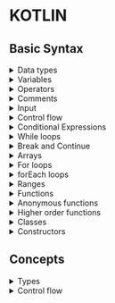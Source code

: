 # KOTLIN
## Basic Syntax
<details>
<summary>Data types</summary>
Integer: `int` indicates a whole number.

Float: `float` indicates a number with a decimal point.

Double: `double` indicates a number with a decimal point.

Character: `char` indicates a single character.

Boolean: `boolean` indicates a true or false value.

String: `String` indicates a sequence of characters.

`\n` is used to indicate a new line.
</details>

<details>
<summary>Variables</summary>
Variables are used to store values. They are declared with the `var` keyword.

```kotlin
var variableName: dataType = value
```

```kotlin
var num: Int = 1
```
Declared a variable called `num` with a value of `1`.
Using it in code:

```kotlin
println(num)
```
You can also declare variables with the val keyword. The difference is that the value of a variable can't be changed.

```kotlin
val num: Int = 1
```
If a variable must be changeable than declare it with the var keyword. Otherwise declare it with the val keyword.

**Type inference**

Kotlin will automatically infer the type of a variable.

```kotlin
var num = 1
```
</details>

<details>
<summary>Operators</summary>
Operators are used to perform actions on variables.

```kotlin
num = num + 1
```
Assignment operator: `=`

```kotlin
num = num + 1
```
Kotlin also supports arithmentic assignment operators: `+=`, `-=`, `*=`, `/=`, `%=`.

```kotlin
num += 1
```
Kotlin also supports increment and decrement operators: `++`, `--`.

**Comparison operators**
```kotlin
num == 1
```
Kotlin also supports comparison operators: `==`, `!=`, `<`, `<=`, `>`, `>=`.
</details>

<details>
<summary>Comments</summary>
Comments are used to explain code.

```kotlin
// This is a comment
```

This is also a comment.

```kotlin
/*
This is also a comment
*/
```
</details>

<details>
<summary>Input</summary>
Input is used to get user input.

```kotlin
var input = readLine()
```
Returns the input as a string to convert to an integer:

```kotlin
var input = readLine()!!.toInt()
```
</details>

<details>
<summary>Control flow</summary>

**If-else**

```kotlin
if (num == 1) {
    println("num is 1")
} else {
    println("num is not 1")
}
```

*Checking multiple conditions*

```kotlin
if (num == 1) {
    println("num is 1")
} else if (num == 2) {
    println("num is 2")
} else {
    println("num is not 1 or 2")
}
```
</details>

<details>
<summary>Conditional Expressions</summary>
A useful feature of Kotlin is the use of if statements to assign a value to a variable.

```kotlin
var num = -5
var result = if (num > 0) {
    "positive"
} else {
    "negative"
}
```
**Note:** If we have only one line of code we can omit the curly braces`{}`
        
```kotlin
var num = -5
var result = if (num > 0) "positive" else "negative"
```

As complexity increases, you can replace if/else with when statements.

```kotlin
var num = -5
var result = when (num) {
    0 -> "zero"
    1 -> "one"
    else -> "other"
}
```

Each branch in a when statement is represented by a condition, an arrow `->`, and a block of code.

You can combine multiple conditions with `&&` and `||`.

```kotlin
var num = -5
if (num >=18 || num <= 7) {
    println("num is between 7 and 18")
}
```
</details>

<details>
<summary>While loops</summary>
A while loop is used to execute a block of code while a condition is true.

```kotlin
var num = 1
while (num <= 10) {
    println(num)
    num++
}
```
*Output:* 1 2 3 4 5 6 7 8 9 10
</details>

<details>
<summary>Break and Continue</summary>
Break is used to exit a loop. Continue is used to skip the current iteration of a loop.

```kotlin
var num = 1
while (num <= 10) {
    if (num == 5) {
        break
    }
    println(num)
    num++
}
```
*Output:* 1 2 3 4
</details>

<details>
<summary>Arrays </summary>
Arrays are used to store a list of values.
An array is declared with the `arrayOf` function.

```kotlin
var nums = arrayOf(1, 2, 3, 4, 5)
```
To output the second element in the array:

```kotlin 
println(nums[1])
```
You can also change the value of an element in the array:

```kotlin
nums[1] = 10
```
</details>

<details>
<summary>For loops</summary>
A for loop is used to iterate over a list of values.

```kotlin
var nums = arrayOf(1, 2, 3, 4, 5)
for (num in nums) {
    println(num)
}
```
For loops can be used to iterate over characters in a string:

```kotlin
var str = "Hello"
for (c in str) {
    println(c)
}
```
</details>
<details>
<summary>forEach loops</summary>
forEach loops are used to iterate over a list of values.

```kotlin
fun main() {
    val nums = arrayOf(1, 2, 3, 4, 5)
    nums.forEach { num ->
        println(num * 2)
    }
}
```
*Output:* 2 4 6 8 10

Kotlin provides a way to shorten the above code by using the `it` keyword.

```kotlin
fun main() {
    val nums = arrayOf(1, 2, 3, 4, 5)
    nums.forEach { 
        println(it * 2)
    }
}
```
</details>

<details>
<summary>Ranges</summary>
Kotlin allows you to easily create ranges of values using the following syntax:

```kotlin
for (i in 1..10) {
    println(i)
}
```
You can also create ranges of characters:

```kotlin
for (c in 'a'..'z') {
    println(c)
}
```

You can check if a number is present in a value using in:

```kotlin
var num = 5
if (num in 1..10) {
    println("num is in the range")
}
```

To iterate a number which does not include it's end element, use until:

```kotlin
for (i in 1 until 10) {
    println(i)
}
```
</details>

<details>
<summary>Functions</summary>
Functions are used to perform actions.
Functions are defined using the `fun` keyword.
After we have defined a function we call it in the code.

```kotlin
fun functionName(parameter: dataType) {
    // function body
}
```
**Function arguments**

Arguments provide input to our functions.

```kotlin
fun functionName(parameter: dataType) {
    // function body
}
```
To call the function we use the function name followed by the arguments.

```kotlin
functionName(argument)
```
We can provide multiple arguments to a function.

```kotlin
fun functionName(parameter1: dataType, parameter2: dataType) {
    // function body
}
```
**Function return values**

Functions can return values using the `return` keyword.

```kotlin
fun sum(a: Int, b: Int): Int {
    return a + b
}
```
</details>

<details>
<summary>Anonymous functions</summary>
Anonymous functions are used to create a function without a name.

```kotlin  
val f: (Int, Int) -> Int = { x, y -> x + y }
```
</details>

<details>
<summary>Higher order functions</summary>
A higher order function is a function that takes a function as an argument.

```kotlin
fun apply(x:Int, action: (Int) -> Int): Int {
    return action(x)
}
```
`filter()` function of an array takes a boolean function and returns the elements that satisfy the condition.

```kotlin
val nums = arrayOf(1, 2, 3, 4, 5)
val evenNums = nums.filter { it % 2 == 0 }
println(evenNums)
```
</details>

<details>
<summary>Classes</summary>
Object Oriented Programming allows us to create objevts and use them in our program
Objects can hold data and have function to model behaviour.
For example: a dog object can have a name and a breed.
and actions like barking, eating, sleeping.

In order to create a class we use the `class` keyword. A class is like a blueprint for an object.
It defines the data and functions that the object will have.
When we have our class defined, we can create objects from it.

```kotlin
class Dog {
    var name = ""
    var breed = ""
    fun bark() {
        println("Woof")
    }
}
```
</details>

<details>
<summary>Constructors</summary>
Constructors are used to initialize the values of the properties of a class.

```kotlin
class User(var name: String, var age: Int) {
    init {
        println("User created: $name, $age")
    }
}
```

Now when creating a new object from the class, we can provide the values for the properties.

```kotlin
val user = User("John", 30)
println(user.name)
```

Kotlin allows you to create multiple constructors using the `constructor` keyword.

```kotlin
class User{
    constructor(name: String) {
        println("User created: $name")
    }
    constructor(name: String, age: Int) {
        println("User created: $name, $age")
    }
}
```
Our user has two constructors
</details>


## Concepts
<details>
<summary>Types</summary>

### Basic types
**Numbers**

For integer numbers, there are four types with different sizes:
Byte (8 bits), Short (16 bits), Int (32 bits), Long (64 bits).
```kotlin
val one = 1 // Int
val threeBillion = 3000000000 // Long
val oneLong = 1L // Long
val oneByte: Byte = 1 // Byte
```

**Floating-point types**

Example of floating-point numbers:
Float (32 bits), Double (64 bits).
```kotlin
val pi = 3.14 // Double
val eFloat = 2.71828f // Float
```

You can use `_` to make number notations more readable.
```kotlin
val oneMillion = 1_000_000 // Int
val creditCardNumber = 1234_5678_9012_3456L // Long
```

*Division of integers*

Division between integers is always returns an integer.
For example:
```kotlin
val a = 10
val b = 3
val c = a / b
println(c == 3) // true
```
To return a floating point explicitly convert one of the numbers to a floating point number.
```kotlin
val x = 5 / 2.toDouble()
println(x == 2.5) // true
```
**Floating-pint numbers comparison**

* Equality checks `a == b` and `a != b `
* Comparison checks `a < b`, `a > b`, `a <= b`, `a >= b`
* Range instantiation and range checks `a..b`, `x in a..b`, `x !in a..b`

**Booleans**

Booleans are used to represent a true or false value.
Boolean has a nullable counterpart Boolean? that also has the null value.

Built-in operations on booleans include:
* Logical `&&`, `||`, `!`

```kotlin
val myTrue: Boolean = true
val myFalse: Boolean = false
val myNullableBoolean: Boolean? = null

println(myTrue && myFalse) // false
println(myTrue || myFalse) // true
println(!myTrue) // false
println(myNullableBoolean == null) // true
```

**Characters**

Characters are represented by the type char. Character literals go in single quotes.

```kotlin
val aChar: Char = 'a'
println(aChar) // a
```
Special characters start from an escaping backlash `\`
Examples: 
`\t`, `\b`, `\n`, `\r`, `\$`, `\$`, `\`', `\\`

**Strings**

Strings are represented by the type String. String literals go in double quotes.

```kotlin
val aString: String = "Hello Lynne"
println(aString) // Hello Lynne
```
You can iterate over a string using a for loop:
```kotlin
for (char in aString) {
    println(char)
}
```
Strings are immutable. Once you initialize a string, you cannot change it or assign a new value to it.
All operations on strings return a new string leaving the original string unchanged.

```kotlin
val aString = "Hello"
println(aString.uppercase()) // HELLO
println(aString) // the original string remains the same
```

Kotlin has two types of string literals:
* escaped strings that may contain escaped characters
* raw strings that can contain newlines and abitrary text

Example of an escaped string:
```kotlin
val s = "Hello \n World"
```

A raw string is delimited by triple quotes (`"""`)
```kotlin
val s = """
    Hello
    World
"""
```
To remove leading whitespace from raw stringsm use the `trimMargin` function.
```kotlin
val text = """
    |First Line
    |Second Line
    |Third Line
""".trimMargin()
```

**Arrays**

To create an array, use the `arrayOf` function, so that `arrayOf(1, 2, 3)` creates an array of size 3 and the elements are 1, 2, 3.
Alternatively the `arrayOfNulls` function can be used to create an array of a given size with null values.
Another option is to use the `Array` constructor that takes the array size and the function that returns the values of array elements given its index.

```kotlin
val asc = Array(5) { i -> (i * i).toString() }
asc.forEach { println(it) }
// Creates an Array<String> with values ["0", "1", "4", "9", "16"]
```

### Type checks and casts

**is and !is**
`is` and `!is` are used to check if an object is of a certain type.

```kotlin
if (a is String) {
    println("a is a String")
}

if (a !is String) {
    println("a is not a String")
}
else{
    println(a.length)
}
```
</details>

<details>
<summary>Control flow</summary>
### Conditions and loops
### Returns and jumps
### Exceptions
### Packages and imports
</details>